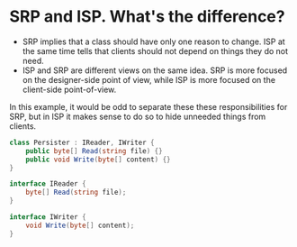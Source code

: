 # SRP and ISP. What's the difference?

- SRP implies that a class should have only one reason to change. ISP at the same time tells that clients should not depend on things they do not need.
- ISP and SRP are different views on the same idea. SRP is more focused on the designer-side point of view, while ISP is more focused on the client-side point-of-view.

In this example, it would be odd to separate these these responsibilities for SRP,
but in ISP it makes sense to do so to hide unneeded things from clients.

```csharp
class Persister : IReader, IWriter {
    public byte[] Read(string file) {}
    public void Write(byte[] content) {}
}

interface IReader {
    byte[] Read(string file);
}

interface IWriter {
    void Write(byte[] content);
}
```
